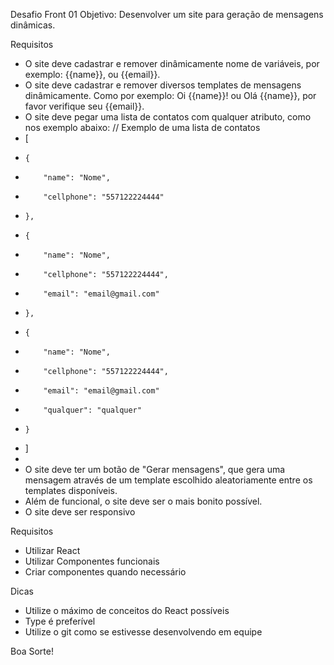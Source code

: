 Desafio Front 01
Objetivo: Desenvolver um site para geração de mensagens dinâmicas.

Requisitos
* O site deve cadastrar e remover dinâmicamente nome de variáveis, por exemplo: {{name}}, ou {{email}}. 
* O site deve cadastrar e remover diversos templates de mensagens dinâmicamente. Como por exemplo: Oi {{name}}! ou Olá {{name}}, por favor verifique seu {{email}}. 
* O site deve pegar uma lista de contatos com qualquer atributo, como nos exemplo abaixo: // Exemplo de uma lista de contatos
* [
*     {
*         "name": "Nome",
*         "cellphone": "557122224444"
*     },
*     {
*         "name": "Nome",
*         "cellphone": "557122224444",
*         "email": "email@gmail.com"
*     },
*     {
*         "name": "Nome",
*         "cellphone": "557122224444",
*         "email": "email@gmail.com"
*         "qualquer": "qualquer"
*     }
* ]
*  
* O site deve ter um botão de "Gerar mensagens", que gera uma mensagem através de um template escolhido aleatoriamente entre os templates disponíveis. 
* Além de funcional, o site deve ser o mais bonito possível. 
* O site deve ser responsivo 

Requisitos
* Utilizar React
* Utilizar Componentes funcionais
* Criar componentes quando necessário

Dicas
* Utilize o máximo de conceitos do React possíveis
* Type é preferível
* Utilize o git como se estivesse desenvolvendo em equipe

Boa Sorte!
